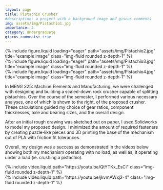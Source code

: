 ```yaml
---
layout: page
title: Pistachio Crusher
#description: a project with a background image and giscus comments
img: assets/img/Pistachio1.jpg
importance: 2
category: Undergraduate
giscus_comments: true
---
```


<div class="row">
    <div class="col-sm mt-3 mt-md-0">
        {% include figure.liquid loading="eager" path="assets/img/Pistachio2.jpg" title="example image" class="img-fluid rounded z-depth-1" %}
    </div>
    <div class="col-sm mt-3 mt-md-0">
        {% include figure.liquid loading="eager" path="assets/img/Pistachio3.jpg" title="example image" class="img-fluid rounded z-depth-1" %}
    </div>
    <div class="col-sm mt-3 mt-md-0">
        {% include figure.liquid loading="eager" path="assets/img/Pistachio4.jpg" title="example image" class="img-fluid rounded z-depth-1" %}
    </div>
</div>

In MENG 325: Machine Elements and Manufacturing, we were challenged with designing and building a scaled-down rock crusher capable of splitting pistachios. Over the course of the semester, I performed various necessary analyses, one of which is shown to the right, of the proposed crusher. These calculations guided my choice of gear ratios, component thicknesses, axle and bearing sizes, and the overall design.

After an initial rough drawing was sketched out on paper, I used Solidworks to model my proposed design. I minimized the amount of required fasteners by creating puzzle-like pieces and 3D printing the base of the mechanism out of PLA with friction fit tolerances.

Overall, my design was a success as demonstrated in the videos below showing both my mechanism operating with no load, as well as, it operating under a load (ie. crushing a pistachio).

<div class="row mt-3">
    <div class="col-sm mt-3 mt-md-0">
        {% include video.liquid path="https://youtu.be/QtYTKx_EsCI" class="img-fluid rounded z-depth-1" %}
    </div>
    <div class="col-sm mt-3 mt-md-0">
        {% include video.liquid path="https://youtu.be/jkvmAWxj2-4" class="img-fluid rounded z-depth-1" %}
    </div>
</div>

<!--
To give your project a background in the portfolio page, just add the img tag to the front matter like so:

    ---
    layout: page
    title: project
    description: a project with a background image
    img: /assets/img/12.jpg
    ---
-->

<!--
The code is simple.
Just wrap your images with `<div class="col-sm">` and place them inside `<div class="row">` (read more about the <a href="https://getbootstrap.com/docs/4.4/layout/grid/">Bootstrap Grid</a> system).
To make images responsive, add `img-fluid` class to each; for rounded corners and shadows use `rounded` and `z-depth-1` classes.
Here's the code for the last row of images above:

{% raw %}

```html
<div class="row justify-content-sm-center">
  <div class="col-sm-8 mt-3 mt-md-0">
    {% include figure.liquid path="assets/img/6.jpg" title="example image" class="img-fluid rounded z-depth-1" %}
  </div>
  <div class="col-sm-4 mt-3 mt-md-0">
    {% include figure.liquid path="assets/img/11.jpg" title="example image" class="img-fluid rounded z-depth-1" %}
  </div>
</div>
```

{% endraw %}
-->
